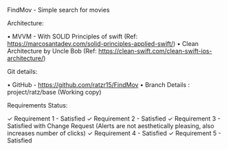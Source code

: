 FindMov - Simple search for movies

Architecture:

• MVVM - With SOLID Principles of swift (Ref: https://marcosantadev.com/solid-principles-applied-swift/) 
• Clean Architecture by Uncle Bob (Ref: https://clean-swift.com/clean-swift-ios-architecture/)

Git details:

• GitHub - https://github.com/ratzr15/FindMov 
• Branch Details : project/ratz/base (Working copy)

Requirements Status:

✓ Requirement 1 - Satisfied
✓ Requirement 2 - Satisfied 
✓ Requirement 3 - Satisfied with Change Request (Alerts are not aesthetically pleasing, also increases number of clicks) 
✓ Requirement 4 - Satisfied ✓ Requirement 5 - Satisfied
